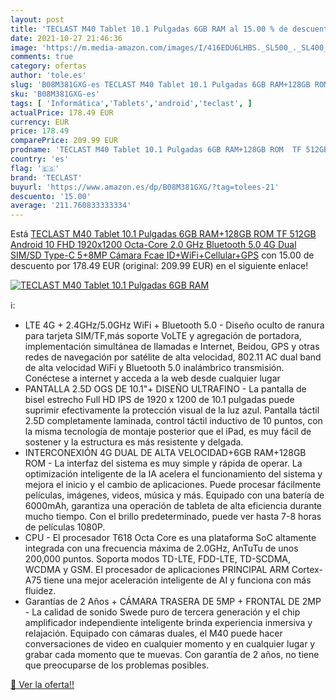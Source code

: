 ```yaml
---
layout: post
title: 'TECLAST M40 Tablet 10.1 Pulgadas 6GB RAM al 15.00 % de descuento'
date: 2021-10-27 21:46:36
image: 'https://m.media-amazon.com/images/I/416EDU6LHBS._SL500_._SL400_.jpg'
comments: true
category: ofertas
author: 'tole.es'
slug: 'B08M381GXG-es TECLAST M40 Tablet 10.1 Pulgadas 6GB RAM+128GB ROM TF...'
sku: 'B08M381GXG-es'
tags: [ 'Informática','Tablets','android','teclast', ]
actualPrice: 178.49 EUR
currency: EUR
price: 178.49
comparePrice: 209.99 EUR
prodname: 'TECLAST M40 Tablet 10.1 Pulgadas 6GB RAM+128GB ROM  TF 512GB  Android 10 FHD 1920x1200  Octa-Core 2.0 GHz  Bluetooth 5.0  4G Dual SIM/SD  Type-C  5+8MP Cámara  Fcae ID+WiFi+Cellular+GPS'
country: 'es'
flag: '🇪🇸'
brand: 'TECLAST'
buyurl: 'https://www.amazon.es/dp/B08M381GXG/?tag=tolees-21'
descuento: '15.00'
average: '211.760833333334'
---
```


Está [TECLAST M40 Tablet 10.1 Pulgadas 6GB RAM+128GB ROM  TF 512GB  Android 10 FHD 1920x1200  Octa-Core 2.0 GHz  Bluetooth 5.0  4G Dual SIM/SD  Type-C  5+8MP Cámara  Fcae ID+WiFi+Cellular+GPS](https://www.amazon.es/dp/B08M381GXG/?tag=tolees-21) con 15.00 de descuento por 178.49 EUR (original: 209.99 EUR) en el siguiente enlace!

[![TECLAST M40 Tablet 10.1 Pulgadas 6GB RAM](https://m.media-amazon.com/images/I/416EDU6LHBS._SL500_._SL400_.jpg)](https://www.amazon.es/dp/B08M381GXG/?tag=tolees-21)

ℹ️:

- LTE 4G + 2.4GHz/5.0GHz WiFi + Bluetooth 5.0 - Diseño oculto de ranura para tarjeta SIM/TF,más soporte VoLTE y agregación de portadora, implementación simultánea de llamadas e Internet, Beidou, GPS y otras redes de navegación por satélite de alta velocidad, 802.11 AC dual band de alta velocidad WiFi y Bluetooth 5.0 inalámbrico transmisión. Conéctese a internet y acceda a la web desde cualquier lugar
- PANTALLA 2.5D OGS DE 10.1"+ DISEÑO ULTRAFINO - La pantalla de bisel estrecho Full HD IPS de 1920 x 1200 de 10.1 pulgadas puede suprimir efectivamente la protección visual de la luz azul. Pantalla táctil 2.5D completamente laminada, control táctil inductivo de 10 puntos, con la misma tecnología de montaje posterior que el iPad, es muy fácil de sostener y la estructura es más resistente y delgada.
- INTERCONEXIÓN 4G DUAL DE ALTA VELOCIDAD+6GB RAM+128GB ROM - La interfaz del sistema es muy simple y rápida de operar. La optimización inteligente de la IA acelera el funcionamiento del sistema y mejora el inicio y el cambio de aplicaciones. Puede procesar fácilmente películas, imágenes, videos, música y más. Equipado con una batería de 6000mAh, garantiza una operación de tableta de alta eficiencia durante mucho tiempo. Con el brillo predeterminado, puede ver hasta 7-8 horas de películas 1080P.
- CPU - El procesador T618 Octa Core es una plataforma SoC altamente integrada con una frecuencia máxima de 2.0GHz, AnTuTu de unos 200,000 puntos. Soporta modos TD-LTE, FDD-LTE, TD-SCDMA, WCDMA y GSM. El procesador de aplicaciones PRINCIPAL ARM Cortex-A75 tiene una mejor aceleración inteligente de AI y funciona con más fluidez.
- Garantías de 2 Años + CÁMARA TRASERA DE 5MP + FRONTAL DE 2MP - La calidad de sonido Swede puro de tercera generación y el chip amplificador independiente inteligente brinda experiencia inmersiva y relajación. Equipado con cámaras duales, el M40 puede hacer conversaciones de video en cualquier momento y en cualquier lugar y grabar cada momento que te muevas. Con garantía de 2 años, no tiene que preocuparse de los problemas posibles.

[🛒 Ver la oferta!!](https://www.amazon.es/dp/B08M381GXG/?tag=tolees-21)
